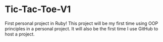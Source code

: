 # Tic-Tac-Toe-V1

First personal project in Ruby!
This project will be my first time using OOP principles in a personal project.
It will also be the first time I use GitHub to host a project.
